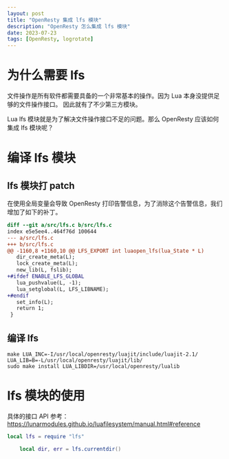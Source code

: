```yaml
---
layout: post
title: "OpenResty 集成 lfs 模块"
description: "OpenResty 怎么集成 lfs 模块"
date: 2023-07-23
tags: [OpenResty, logrotate]
---
```



# 为什么需要 lfs

文件操作是所有软件都需要具备的一个非常基本的操作。因为 Lua 本身没提供足够的文件操作接口。
因此就有了不少第三方模块。

Lua lfs 模块就是为了解决文件操作接口不足的问题。那么 OpenResty 应该如何集成 lfs 模块呢？

# 编译 lfs 模块

## lfs 模块打 patch

在使用全局变量会导致 OpenResty 打印告警信息，为了消除这个告警信息，我们增加了如下的补丁。

```patch
diff --git a/src/lfs.c b/src/lfs.c
index e5e5ee4..464f76d 100644
--- a/src/lfs.c
+++ b/src/lfs.c
@@ -1160,8 +1160,10 @@ LFS_EXPORT int luaopen_lfs(lua_State * L)
   dir_create_meta(L);
   lock_create_meta(L);
   new_lib(L, fslib);
+#ifdef ENABLE_LFS_GLOBAL
   lua_pushvalue(L, -1);
   lua_setglobal(L, LFS_LIBNAME);
+#endif
   set_info(L);
   return 1;
 }
```

## 编译 lfs

```shell
make LUA_INC=-I/usr/local/openresty/luajit/include/luajit-2.1/ LUA_LIB=B=-L/usr/local/openresty/luajit/lib/
sudo make install LUA_LIBDIR=/usr/local/openresty/lualib
```

# lfs 模块的使用

具体的接口 API 参考：https://lunarmodules.github.io/luafilesystem/manual.html#reference

```Lua
local lfs = require "lfs"

    local dir, err = lfs.currentdir()
```
